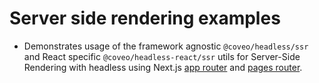# Server side rendering examples

- Demonstrates usage of the framework agnostic `@coveo/headless/ssr` and React specific `@coveo/headless-react/ssr` utils for Server-Side Rendering with headless using Next.js [app router](./app-router/) and [pages router](./pages-router/).
